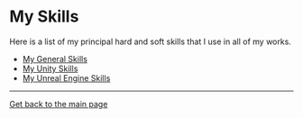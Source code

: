 # My Skills

Here is a list of my principal hard and soft skills that I use in all of my works. 

* [My General Skills](https://github.com/AshiyroMisachi/RiallotAlexandre_Portfolio/blob/main/Skills/GeneralSkills.md)
* [My Unity Skills](https://github.com/AshiyroMisachi/RiallotAlexandre_Portfolio/blob/main/Skills/UnitySkills.md)
* [My Unreal Engine Skills](https://github.com/AshiyroMisachi/RiallotAlexandre_Portfolio/blob/main/Skills/UnrealEngineSkills.md)

***
 
 [Get back to the main page](https://github.com/AshiyroMisachi/RiallotAlexandre_Portfolio)
